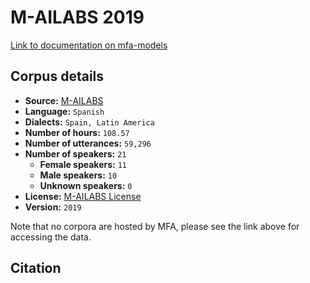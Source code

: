 
# M-AILABS 2019

[Link to documentation on mfa-models](https://mfa-models.readthedocs.io/en/main/corpus/m_ailabs_2019.html)

## Corpus details

- **Source:** [M-AILABS](https://openslr.org/94/)
- **Language:** `Spanish`
- **Dialects:** `Spain, Latin America`
- **Number of hours:** `108.57`
- **Number of utterances:** `59,296`
- **Number of speakers:** `21`
  - **Female speakers:** `11`
  - **Male speakers:** `10`
  - **Unknown speakers:** `0`
- **License:** [M-AILABS License](https://www.caito.de/2019/01/the-m-ailabs-speech-dataset/)
- **Version:** `2019`

Note that no corpora are hosted by MFA, please see the link above for accessing the data.

## Citation

```bibtex

```
